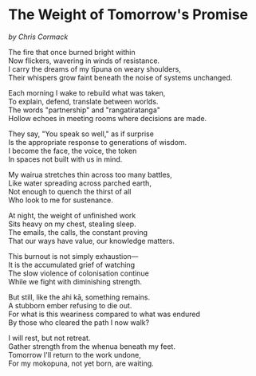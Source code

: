 # The Weight of Tomorrow's Promise
*by Chris Cormack*

The fire that once burned bright within\
Now flickers, wavering in winds of resistance.\
I carry the dreams of my tīpuna on weary shoulders,\
Their whispers grow faint beneath the noise of systems unchanged.

Each morning I wake to rebuild what was taken,\
To explain, defend, translate between worlds.\
The words "partnership" and "rangatiratanga" \
Hollow echoes in meeting rooms where decisions are made.

They say, "You speak so well," as if surprise\
Is the appropriate response to generations of wisdom.\
I become the face, the voice, the token\
In spaces not built with us in mind.

My wairua stretches thin across too many battles,\
Like water spreading across parched earth,\
Not enough to quench the thirst of all\
Who look to me for sustenance.

At night, the weight of unfinished work\
Sits heavy on my chest, stealing sleep.\
The emails, the calls, the constant proving\
That our ways have value, our knowledge matters.

This burnout is not simply exhaustion—\
It is the accumulated grief of watching\
The slow violence of colonisation continue\
While we fight with diminishing strength.

But still, like the ahi kā, something remains.\
A stubborn ember refusing to die out.\
For what is this weariness compared to what was endured\
By those who cleared the path I now walk?

I will rest, but not retreat.\
Gather strength from the whenua beneath my feet.\
Tomorrow I'll return to the work undone,\
For my mokopuna, not yet born, are waiting.